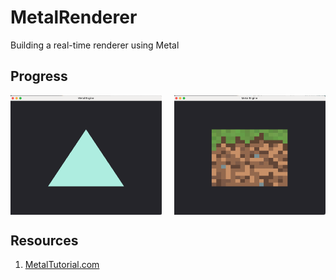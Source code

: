 # MetalRenderer
Building a real-time renderer using Metal

## Progress
<div style="display: flex; justify-content: space-between;">
  <img src="./assets/thumbnails/triangleScreenshot.png" alt="Static Triangle" width="48%">
  <img src="./assets/thumbnails/textureScreenshot.png" alt="Textured Triangles" width="48%">
</div>

## Resources

1. [MetalTutorial.com](https://metaltutorial.com/)
